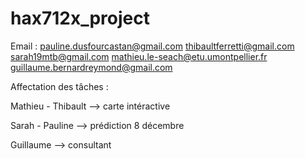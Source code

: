 # hax712x_project

Email :
pauline.dusfourcastan@gmail.com
thibaultferretti@gmail.com
sarah19mtb@gmail.com
mathieu.le-seach@etu.umontpellier.fr
guillaume.bernardreymond@gmail.com

Affectation des tâches :

Mathieu - Thibault --> carte intéractive 

Sarah - Pauline --> prédiction 8 décembre

Guillaume --> consultant 
